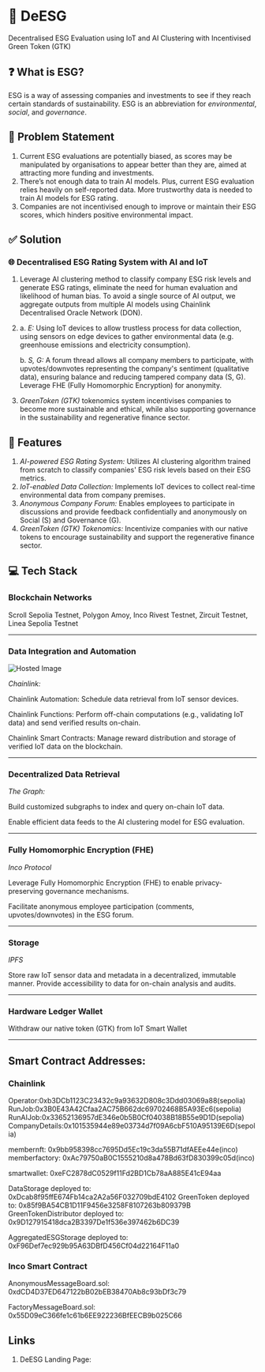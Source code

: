 # 🌱 DeESG

Decentralised ESG Evaluation using IoT and AI Clustering with Incentivised Green Token (GTK)

## ❓ What is ESG?

ESG is a way of assessing companies and investments to see if they reach certain standards of sustainability. ESG is an abbreviation for _environmental_, _social_, and _governance_.

## 📌 Problem Statement

1. Current ESG evaluations are potentially biased, as scores may be manipulated by organisations to appear better than they are, aimed at attracting more funding and investments.
2. There’s not enough data to train AI models. Plus, current ESG evaluation relies heavily on self-reported data. More trustworthy data is needed to train AI models for ESG rating.
3. Companies are not incentivised enough to improve or maintain their ESG scores, which hinders positive environmental impact.

## ✅ Solution

### 🌐 Decentralised ESG Rating System with AI and IoT

1. Leverage AI clustering method to classify company ESG risk levels and generate ESG ratings, eliminate the need for human evaluation and likelihood of human bias. To avoid a single source of AI output, we aggregate outputs from multiple AI models using Chainlink Decentralised Oracle Network (DON).
2. a. _E:_ Using IoT devices to allow trustless process for data collection, using sensors on edge devices to gather environmental data (e.g. greenhouse emissions and electricity consumption).

   b. _S, G:_ A forum thread allows all company members to participate, with upvotes/downvotes representing the company's sentiment (qualitative data), ensuring balance and reducing tampered company data (S, G). Leverage FHE (Fully Homomorphic Encryption) for anonymity.

3. _GreenToken (GTK)_ tokenomics system incentivises companies to become more sustainable and ethical, while also supporting governance in the sustainability and regenerative finance sector.

## 🚀 Features

1. _AI-powered ESG Rating System:_ Utilizes AI clustering algorithm trained from scratch to classify companies' ESG risk levels based on their ESG metrics.
2. _IoT-enabled Data Collection:_ Implements IoT devices to collect real-time environmental data from company premises.
3. _Anonymous Company Forum:_ Enables employees to participate in discussions and provide feedback confidentially and anonymously on Social (S) and Governance (G).
4. _GreenToken (GTK) Tokenomics:_ Incentivize companies with our native tokens to encourage sustainability and support the regenerative finance sector.

## 💻 Tech Stack

### Blockchain Networks

Scroll Sepolia Testnet, Polygon Amoy, Inco Rivest Testnet, Zircuit Testnet, Linea Sepolia Testnet

---

### Data Integration and Automation

![Hosted Image](https://cdn.discordapp.com/attachments/1202039467003887626/1307509965963001856/Chainlink-architecture.jpg?ex=673a910c&is=67393f8c&hm=3a1acbcd56288af5403c7a7774416bf0a7729a5ea6e90ebab239b0a59faf323b& "Chainlink Architecture")

_Chainlink:_

Chainlink Automation: Schedule data retrieval from IoT sensor devices.

Chainlink Functions: Perform off-chain computations (e.g., validating IoT data) and send verified results on-chain.

Chainlink Smart Contracts: Manage reward distribution and storage of verified IoT data on the blockchain.

---

### Decentralized Data Retrieval

_The Graph:_

Build customized subgraphs to index and query on-chain IoT data.

Enable efficient data feeds to the AI clustering model for ESG evaluation.

---

### Fully Homomorphic Encryption (FHE)

_Inco Protocol_

Leverage Fully Homomorphic Encryption (FHE) to enable privacy-preserving governance mechanisms.

Facilitate anonymous employee participation (comments, upvotes/downvotes) in the ESG forum.

---

### Storage

_IPFS_

Store raw IoT sensor data and metadata in a decentralized, immutable manner.
Provide accessibility to data for on-chain analysis and audits.

---

### Hardware Ledger Wallet

Withdraw our native token (GTK) from IoT Smart Wallet

---

## Smart Contract Addresses:

### Chainlink

Operator:0xb3DCb1123C23432c9a93632D808c3Ddd03069a88(sepolia)
RunJob:0x3B0E43A42Cfaa2AC75B662dc69702468B5A93Ec6(sepolia)
RunAIJob:0x33652136957dE346e0b5B0Cf04038B18B55e9D1D(sepolia)
CompanyDetails:0x101535944e89e03734d7f09A6cbF510A95139E6D(sepolia)

membernft: 0x9bb958398cc7695Dd5Ec19c3da55B71dfAEEe44e(inco)
memberfactory: 0xAc79750aB0C1555210d8a478Bd63fD830399c05d(inco)

smartwallet: 0xeFC2878dC0529f11Fd2BD1Cb78aA885E41cE94aa

DataStorage deployed to: 0xDcab8f95ffE674Fb14ca2A2a56F032709bdE4102
GreenToken deployed to: 0x85f9BA54CB1D11F9456e3258F8107263b809379B
GreenTokenDistributor deployed to: 0x9D127915418dca2B3397De1f536e397462b6DC39

AggregatedESGStorage deployed to: 0xF96Def7ec929b95A63DBfD456Cf04d22164F11a0

### Inco Smart Contract

AnonymousMessageBoard.sol: 0xdCD4D37ED647122bB02bEB38470Ab8c93bDf3c79

FactoryMessageBoard.sol: 0x55D09eC366fe1c61b6EE922236BfEECB9b025C66

## Links

1. DeESG Landing Page: 
